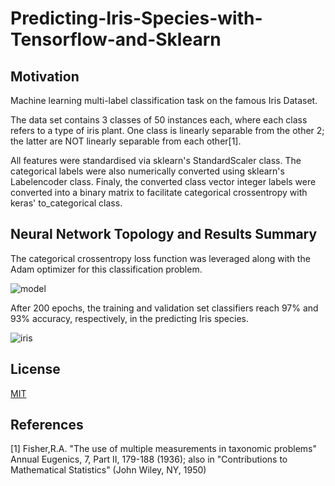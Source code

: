 
# Predicting-Iris-Species-with-Tensorflow-and-Sklearn

## Motivation
Machine learning multi-label classification task on the famous Iris Dataset.

The data set contains 3 classes of 50 instances each, where each class refers to a type of iris plant. One class is linearly separable from the other 2; the latter are NOT linearly separable from each other[1].

All features were standardised via sklearn's StandardScaler class. The categorical labels were also numerically converted using sklearn's Labelencoder class. Finaly, the converted class vector integer labels were converted into a binary matrix to facilitate categorical crossentropy with keras' to_categorical class.

## Neural Network Topology and Results Summary

The categorical crossentropy loss function was leveraged along with the Adam optimizer for this classification problem.

![model](https://user-images.githubusercontent.com/48378196/96961401-4be81500-1550-11eb-9cd2-4e0f682c3b56.png)

After 200 epochs, the training and validation set classifiers reach 97% and 93% accuracy, respectively, in the predicting Iris species. 

![iris](https://user-images.githubusercontent.com/48378196/97241055-112df780-1844-11eb-9e4a-72037a48e828.png)

## License
[MIT](https://choosealicense.com/licenses/mit/) 

## References
[1]  Fisher,R.A. "The use of multiple measurements in taxonomic problems" Annual Eugenics, 7, Part II, 179-188 (1936); also in "Contributions to Mathematical Statistics" (John Wiley, NY, 1950)
